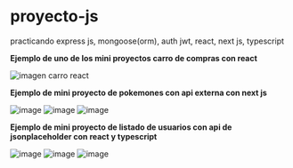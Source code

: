 # proyecto-js
practicando express js, mongoose(orm), auth jwt, react, next js, typescript

<b>Ejemplo de uno de los mini proyectos carro de compras con react</b>

![imagen carro react](https://github.com/hrdax/proyecto-js/assets/74321905/24674786-736c-4cdf-86f0-75cfc9faa160)

<b>Ejemplo de mini proyecto de pokemones con api externa con next js</b>

![image](https://github.com/hrdax/proyecto-js/assets/74321905/3083ee9c-4867-49a2-8b61-7ba22c954214)
![image](https://github.com/hrdax/proyecto-js/assets/74321905/1966ec7b-d9b1-4c22-acb6-9e58347c2bb3)
![image](https://github.com/hrdax/proyecto-js/assets/74321905/4882059a-07fb-40e2-bcb4-85925786c5cf)

<b>Ejemplo de mini proyecto de listado de usuarios con api de jsonplaceholder con react y typescript</b>

![image](https://github.com/hrdax/proyecto-js/assets/74321905/c46d92d1-b184-44b9-8b7a-ae4adb6ce48e)
![image](https://github.com/hrdax/proyecto-js/assets/74321905/d8fd5918-1f50-40b0-8f27-0de2329054b0)
![image](https://github.com/hrdax/proyecto-js/assets/74321905/49f4ad1c-d8da-419f-9707-f9dd14bfebac)

